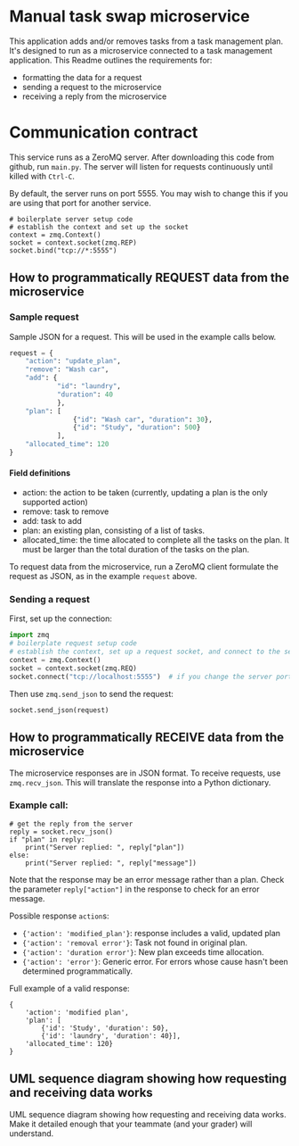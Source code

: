 # Manual task swap microservice

This application adds and/or removes tasks from a task management plan. It's designed to run as a microservice connected to a task management application. This Readme outlines the requirements for:

- formatting the data for a request
- sending a request to the microservice
- receiving a reply from the microservice

# Communication contract

This service runs as a ZeroMQ server. After downloading this code from github, run `main.py`. The server will listen for requests continuously until killed with `Ctrl-C`.

By default, the server runs on port 5555. You may wish to change this if you are using that port for another service.
```
# boilerplate server setup code
# establish the context and set up the socket
context = zmq.Context()
socket = context.socket(zmq.REP)
socket.bind("tcp://*:5555")
```

## How to programmatically REQUEST data from the microservice

### Sample request

Sample JSON for a request. This will be used in the example calls below. 

```python
request = {
    "action": "update_plan",
    "remove": "Wash car",
    "add": {
            "id": "laundry",
            "duration": 40
            },
    "plan": [
                {"id": "Wash car", "duration": 30},
                {"id": "Study", "duration": 500}
            ],
    "allocated_time": 120
}
```
#### Field definitions

- action: the action to be taken (currently, updating a plan is the only supported action)
- remove: task to remove
- add: task to add
- plan: an existing plan, consisting of a list of tasks.
- allocated_time: the time allocated to complete all the tasks on the plan. It must be larger than the total duration of the tasks on the plan.

To request data from the microservice, run a ZeroMQ client formulate the request as JSON, as in the example `request` above.

### Sending a request
First, set up the connection:
```python
import zmq
# boilerplate request setup code
# establish the context, set up a request socket, and connect to the server
context = zmq.Context()
socket = context.socket(zmq.REQ)
socket.connect("tcp://localhost:5555")  # if you change the server port, change this port to match
```
Then use `zmq.send_json` to send the request:

```
socket.send_json(request)
```

## How to programmatically RECEIVE data from the microservice

The microservice responses are in JSON format. To receive requests, use `zmq.recv_json`. This will translate the response into a Python dictionary.

### Example call:
```
# get the reply from the server
reply = socket.recv_json()
if "plan" in reply:
    print("Server replied: ", reply["plan"])
else:
    print("Server replied: ", reply["message"])
```
Note that the response may be an error message rather than a plan. Check the parameter `reply["action"]` in the response to check for an error message.

Possible response `action`s:

- `{'action': 'modified_plan'}`: response includes a valid, updated plan
- `{'action': 'removal error'}`: Task not found in original plan.
- `{'action': 'duration error'}`: New plan exceeds time allocation.
- `{'action': 'error'}`: Generic error. For errors whose cause hasn't been determined programmatically.

Full example of a valid response:
```
{
    'action': 'modified plan', 
    'plan': [
        {'id': 'Study', 'duration': 50}, 
        {'id': 'laundry', 'duration': 40}], 
    'allocated_time': 120}
}
```

## UML sequence diagram showing how requesting and receiving data works

 UML sequence diagram showing how requesting and receiving data works. Make it detailed enough that your teammate (and your grader) will understand.
